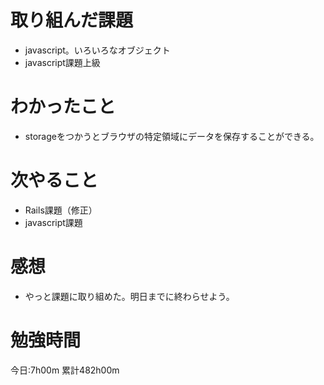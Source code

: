 # 取り組んだ課題
* javascript。いろいろなオブジェクト
* javascript課題上級

# わかったこと
* storageをつかうとブラウザの特定領域にデータを保存することができる。

# 次やること
* Rails課題（修正）
* javascript課題

# 感想
* やっと課題に取り組めた。明日までに終わらせよう。

# 勉強時間
今日:7h00m
累計482h00m
